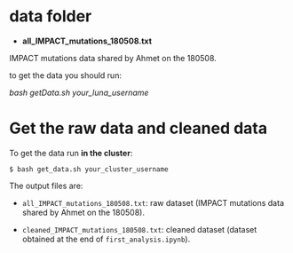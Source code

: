 # data folder

- **all_IMPACT_mutations_180508.txt**

IMPACT mutations data shared by Ahmet on the 180508.

to get the data you should run:

*bash getData.sh your_luna_username*


# Get the raw data and cleaned data

To get the data run **in the cluster**:
```shell
$ bash get_data.sh your_cluster_username
```

The output files are:

 - `all_IMPACT_mutations_180508.txt`: raw dataset (IMPACT mutations data shared by Ahmet on the 180508).

 - `cleaned_IMPACT_mutations_180508.txt`: cleaned dataset (dataset obtained at the end of `first_analysis.ipynb`).